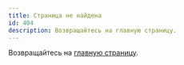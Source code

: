 ```yaml
---
title: Страница не найдена
id: 404
description: Возвращайтесь на главную страницу.
---
```


Возвращайтесь на [главную страницу](/).